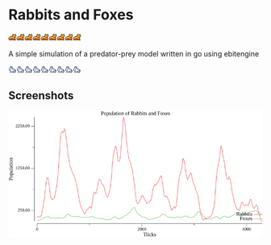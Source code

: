 # Rabbits and Foxes

![fox.png](assets/fox.png)![fox.png](assets/fox.png)![fox.png](assets/fox.png)![fox.png](assets/fox.png)![fox.png](assets/fox.png)![fox.png](assets/fox.png)![fox.png](assets/fox.png)![fox.png](assets/fox.png)![fox.png](assets/fox.png)

A simple simulation of a predator-prey model written in go using ebitengine

![rabbit.png](assets/rabbit.png)![rabbit.png](assets/rabbit.png)![rabbit.png](assets/rabbit.png)![rabbit.png](assets/rabbit.png)![rabbit.png](assets/rabbit.png)![rabbit.png](assets/rabbit.png)![rabbit.png](assets/rabbit.png)![rabbit.png](assets/rabbit.png)![rabbit.png](assets/rabbit.png)
## Screenshots

![chart.png](screenshots/chart.png)
